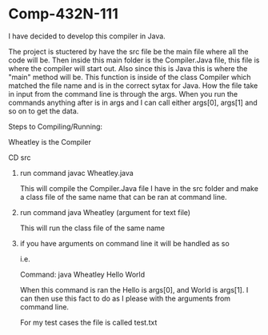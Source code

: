 # Comp-432N-111

I have decided to develop this compiler in Java.

The project is stuctered by have the src file be the main file where all the code will be. Then inside this main folder is the
Compiler.Java file, this file is where the compiler will start out. Also since this is Java this is where the "main" method will
be. This function is inside of the class Compiler which matched the file name and is in the correct sytax for Java. How the file
take in input from the command line is through the args. When you run the commands anything after is in args and I can call either
args[0], args[1] and so on to get the data.

Steps to Compiling/Running:

Wheatley is the Compiler

CD src 

1) run command javac Wheatley.java

   This will compile the Compiler.Java file I have in the src folder and make a class file of the same name that can be ran at
   command line.

2) run command java Wheatley (argument for text file)

   This will run the class file of the same name

3) if you have arguments on command line it will be handled as so

   i.e.

   Command: java Wheatley Hello World

   When this command is ran the Hello is args[0], and World is args[1]. I can then use this fact to do as I please with the arguments from command line.

   For my test cases the file is called test.txt
